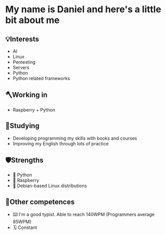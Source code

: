<h1> My name is Daniel and here's a little bit about me</h1>

## 💡Interests 
- AI
- Linux
- Pentesting
- Servers
- Python
- Python related frameworks


## 🪓Working in
- Raspberry + Python


## 🌱Studying
- Developing programming my skills with books and courses
- Improving my English through lots of practice


## 🛡️Strengths
- 🐍 Python
- 🍇 Raspberry
- 🐧 Debian-based Linux distributions


## 🧠Other competences 
- ⌨️ I'm a good typist. Able to reach 140WPM (Programmers average 85WPM)
- 🗓️ Constant



<!--
**VarmiloVA/VarmiloVA** is a ✨ _special_ ✨ repository because its `README.md` (this file) appears on your GitHub profile.

Here are some ideas to get you started:

- 🔭 I’m currently working on ...
- 🌱 I’m currently learning ...
- 👯 I’m looking to collaborate on ...
- 🤔 I’m looking for help with ...
- 💬 Ask me about ...
- 📫 How to reach me: ...
- 😄 Pronouns: ...
- ⚡ Fun fact: ...
-->
